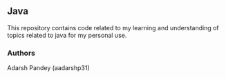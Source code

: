 ## Java
This repository contains code related to my learning and understanding of topics related to java for my personal use.

### Authors
Adarsh Pandey (aadarshp31)